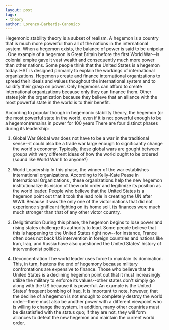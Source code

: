 ```yaml
---
layout: post
tags: 
- theory
author: Lorenzo-Barberis-Canonico
---
```


Hegemonic stability theory is a subset of realism. A hegemon is a country that is much more powerful than all of the nations in the international system. When a hegemon exists, the balance of power is said to be unipolar . One example of a hegemon is Great Britain before the first World War--is colonial empire gave it vast wealth and consequently much more power than other nations. Some people think that the United States is a hegemon today. HST is designed primarily to explain the workings of international organizations. Hegemons create and finance international organizations to spread their ideals and values thoughout the international system and to solidify their grasp on power. Only hegemons can afford to create international organizations because only they can finance them. Other states join the organization because they believe that an alliance with the most powerful state in the world is to their benefit.

According to popular though in hegemonic stability theory, the hegemon (or the most powerful state in the world, even if it is not powerful enough to be a hegemon)remains in power for 100 years There are four distinct phases during its leadership: 

1. Global War Global war does not have to be a war in the traditional sense--it could also be a trade war large enough to significantly change the world's economy. Typically, these global wars are gought between groups with very different ideas of how the world ought to be ordered (sound like World War II to anyone?) 

2. World Leadership In this phase, the winner of the war establishes international organizations. According to Kelly-Kate Pease in International Organizations , these organizations help the new hegemon institutionalize its vision of thew orld order and legitimize its position as the world leader. People who believe that the United States is a hegemon point out that it took the lead role in creating the UN after WWII. Because it was the only one of the victor nations that did not experience significant fighting on its home soil, its finances were much much stronger than that of any other victor country. 

3. Deligitimation During this phase, the hegemon begins to lose power and rising states challenge its authority to lead. Some people believe that this is happening to the United States right now--for instance, France often does not back US intervention in foreign countries and nations like Iran, Iraq, and Russia have also questioned the United States' history of interventionist politics. 

4. Deconcentration The world leader uses force to maintain its domination. This, in turn, hastens the end of hegemony because military confrontations are expensive to finance. Those who believe that the United States is a declining hegemon point out that it must increasingly utilize the military to enforce its values--other states don't simply go along with the US because it is powerful. An example is the United States' frequent bombing of Iraq. It is important to note, however, that the decline of a hegemon is not enough to completely destroy the world order--there must also be another power with a different viewpoint who is willing to change the system. In addition, many other countries must be dissatisfied with the status quo; if they are not, they will form alliances to defeat the new hegemon and maintain the current world order. 
